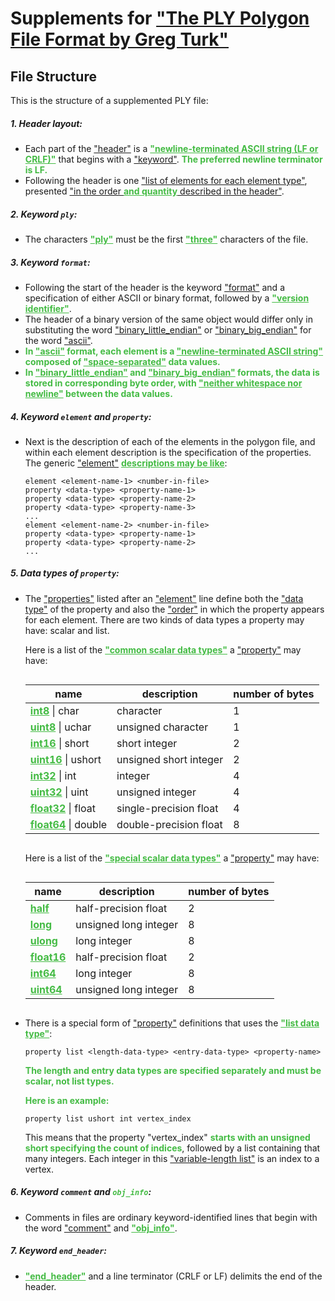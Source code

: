 <style>
table {
   display: inline-block;
}
.sup-add {
    color: #4b4 !important;
    font-weight: bolder !important;
}
.sup-del {
    color: #f66 !important;
    font-weight: bolder !important;
    text-decoration-line: line-through !important;
    text-decoration-thickness: 0.1em !important;
}
</style>

# Supplements for ["The PLY Polygon File Format by Greg Turk"](#the-ply-polygon-file-format-by-greg-turk)

## File Structure

This is the structure of a supplemented PLY file:

##### 1. Header layout:

- Each part of the <ins>"header"</ins> is a <ins class=sup-add>"newline-terminated ASCII string (LF or CRLF)"</ins> that begins with a <ins>"keyword"</ins>. <span class=sup-add>The preferred newline terminator is LF.</span>
- Following the header is one <ins>"list of elements for each element type"</ins>, presented <ins>"in the order </ins><ins class=sup-add>and quantity</ins><ins> described in the header"</ins>.

##### 2. Keyword `ply`:

- The characters <ins class=sup-add>"ply"</ins> must be the first <ins class=sup-add>"three"</ins> characters of the file.

##### 3. Keyword `format`:

- Following the start of the header is the keyword <ins>"format"</ins> and a specification of either ASCII or binary format, followed by a <ins class=sup-add>"version identifier"</ins>.
- The header of a binary version of the same object would differ only in substituting the word <ins>"binary_little_endian"</ins> or <ins>"binary_big_endian"</ins> for the word <ins>"ascii"</ins>.
- <span class=sup-add>In <ins>"ascii"</ins> format, each element is a <ins>"newline-terminated ASCII string"</ins> composed of <ins>"space-separated"</ins> data values.</span>
- <span class=sup-add>In <ins>"binary_little_endian"</ins> and <ins>"binary_big_endian"</ins> formats, the data is stored in corresponding byte order, with <ins>"neither whitespace nor newline"</ins> between the data values.</span>

##### 4. Keyword `element` and `property`:

- Next is the description of each of the elements in the polygon file, and within each element description is the specification of the properties. The generic <ins>"element"</ins> <ins class=sup-add>descriptions may be like</ins>:

  ```plaintext
  element <element-name-1> <number-in-file>
  property <data-type> <property-name-1>
  property <data-type> <property-name-2>
  property <data-type> <property-name-3>
  ...
  element <element-name-2> <number-in-file>
  property <data-type> <property-name-1>
  property <data-type> <property-name-2>
  ...
  ```

##### 5. Data types of `property`:

- The <ins>"properties"</ins> listed after an <ins>"element"</ins> line define both the <ins>"data type"</ins> of the property and also the <ins>"order"</ins> in which the property appears for each element. There are two kinds of data types a property may have: scalar and list.

  Here is a list of the <ins class=sup-add>"common scalar data types"</ins> a <ins>"property"</ins> may have:

  | name                                       | description            | number of bytes |
  | ------------------------------------------ | ---------------------- | --------------- |
  | <ins class=sup-add>int8</ins> \| char      | character              | 1               |
  | <ins class=sup-add>uint8</ins> \| uchar    | unsigned character     | 1               |
  | <ins class=sup-add>int16</ins> \| short    | short integer          | 2               |
  | <ins class=sup-add>uint16</ins> \| ushort  | unsigned short integer | 2               |
  | <ins class=sup-add>int32</ins> \| int      | integer                | 4               |
  | <ins class=sup-add>uint32</ins> \| uint    | unsigned integer       | 4               |
  | <ins class=sup-add>float32</ins> \| float  | single-precision float | 4               |
  | <ins class=sup-add>float64</ins> \| double | double-precision float | 8               |

  Here is a list of the <ins class=sup-add>"special scalar data types"</ins> a <ins>"property"</ins> may have:

  | name                             | description           | number of bytes |
  | -------------------------------- | --------------------- | --------------- |
  | <ins class=sup-add>half</ins>    | half-precision float  | 2               |
  | <ins class=sup-add>long</ins>    | unsigned long integer | 8               |
  | <ins class=sup-add>ulong</ins>   | long integer          | 8               |
  | <ins class=sup-add>float16</ins> | half-precision float  | 2               |
  | <ins class=sup-add>int64</ins>   | long integer          | 8               |
  | <ins class=sup-add>uint64</ins>  | unsigned long integer | 8               |

- There is a special form of <ins>"property"</ins> definitions that uses the <ins class=sup-add>"list data type"</ins>:

  ```plaintext
  property list <length-data-type> <entry-data-type> <property-name>
  ```

  <p class=sup-add>The length and entry data types are specified separately and must be scalar, not list types.</p>

  <p class=sup-add>Here is an example:</p>

  ```plaintext
  property list ushort int vertex_index
  ```

  This means that the property "vertex_index" <span class=sup-add>starts with an unsigned short specifying the count of indices</span>, followed by a list containing that many integers. Each integer in this <ins>"variable-length list"</ins> is an index to a vertex.

##### 6. Keyword `comment` and <code class=sup-add>obj_info</code>:

- Comments in files are ordinary keyword-identified lines that begin with the word <ins>"comment"</ins> and <ins class=sup-add>"obj_info"</ins>.

##### 7. Keyword `end_header`:

- <ins class=sup-add>"end_header"</ins> and a line terminator (CRLF or LF) delimits the end of the header.
